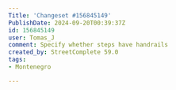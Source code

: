 ```yaml
---
Title: 'Changeset #156845149'
PublishDate: 2024-09-20T00:39:37Z
id: 156845149
user: Tomas_J
comment: Specify whether steps have handrails
created_by: StreetComplete 59.0
tags:
- Montenegro

---
```


